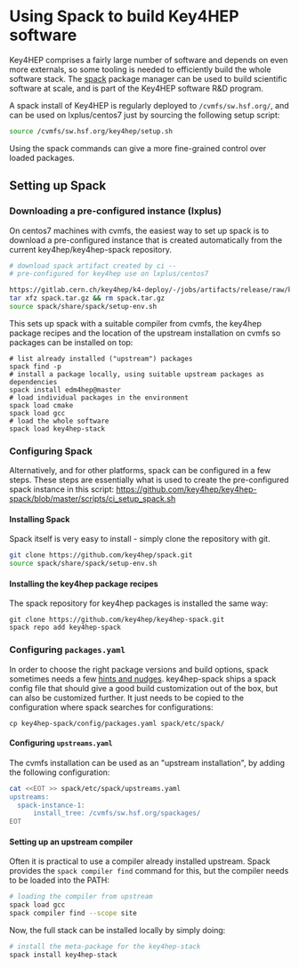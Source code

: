 # Using Spack to build Key4HEP software

Key4HEP comprises a fairly large number of software and depends on even more externals, so some tooling is needed to efficiently build the whole software stack. The [spack](https://spack.io) package manager can be used to build scientific software at scale, and is part of the Key4HEP software R&D program.


A spack install of Key4HEP is regularly deployed to `/cvmfs/sw.hsf.org/`, and can be used on lxplus/centos7 just by sourcing the following setup script:

```bash
source /cvmfs/sw.hsf.org/key4hep/setup.sh
```

Using the spack commands can give a more fine-grained control over loaded packages.

## Setting up Spack


### Downloading a pre-configured instance (lxplus)

On centos7 machines with cvmfs, the easiest way to set up spack is to download a pre-configured instance that is created automatically from the current key4hep/key4hep-spack repository.

```bash
# download spack artifact created by ci --
# pre-configured for key4hep use on lxplus/centos7

https://gitlab.cern.ch/key4hep/k4-deploy/-/jobs/artifacts/release/raw/key4hep-spack_centos7-cvmfs.tar.gz?job=setup_spack_push
tar xfz spack.tar.gz && rm spack.tar.gz
source spack/share/spack/setup-env.sh
```

This sets up spack with a suitable compiler from cvmfs, the key4hep package recipes and the location of the upstream installation on cvmfs so packages can be installed on top:

```
# list already installed ("upstream") packages
spack find -p
# install a package locally, using suitable upstream packages as dependencies
spack install edm4hep@master
# load individual packages in the environment
spack load cmake
spack load gcc
# load the whole software 
spack load key4hep-stack

```


### Configuring Spack

Alternatively, and for other platforms, spack can be configured in a few steps. These steps are essentially what is used to create the pre-configured spack instance in this script: https://github.com/key4hep/key4hep-spack/blob/master/scripts/ci_setup_spack.sh

#### Installing Spack
Spack itself is very easy to install -  simply clone the repository with git.

```bash
git clone https://github.com/key4hep/spack.git
source spack/share/spack/setup-env.sh
```

#### Installing the key4hep package recipes

 The spack repository for key4hep packages is installed the same way:

```
git clone https://github.com/key4hep/key4hep-spack.git
spack repo add key4hep-spack
```

### Configuring `packages.yaml`

In order to choose the right package versions and build options, spack sometimes needs a few [hints and nudges](https://spack.readthedocs.io/en/latest/build_settings.html).
key4hep-spack ships a spack config file that should give a good build customization out of the box, but can also be customized further. It just needs to be copied to the configuration where spack searches for configurations:

```
cp key4hep-spack/config/packages.yaml spack/etc/spack/
```


#### Configuring `upstreams.yaml`

The cvmfs installation can be used as an "upstream installation", by adding the following configuration:

```bash
cat <<EOT >> spack/etc/spack/upstreams.yaml
upstreams:
  spack-instance-1:
      install_tree: /cvmfs/sw.hsf.org/spackages/
EOT
```


#### Setting up an upstream compiler

Often it is practical to use a compiler already installed upstream. Spack provides the `spack compiler find` command for this, but the compiler needs to be loaded into the PATH:

```bash
# loading the compiler from upstream
spack load gcc
spack compiler find --scope site
```

Now, the full stack can be installed locally by simply doing:

```bash
# install the meta-package for the key4hep-stack
spack install key4hep-stack
```

